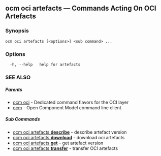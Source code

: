 ## ocm oci artefacts &mdash; Commands Acting On OCI Artefacts

### Synopsis

```
ocm oci artefacts [<options>] <sub command> ...
```

### Options

```
  -h, --help   help for artefacts
```

### SEE ALSO

##### Parents

* [ocm oci](ocm_oci.md)	 - Dedicated command flavors for the OCI layer
* [ocm](ocm.md)	 - Open Component Model command line client


##### Sub Commands

* [ocm oci artefacts <b>describe</b>](ocm_oci_artefacts_describe.md)	 - describe artefact version
* [ocm oci artefacts <b>download</b>](ocm_oci_artefacts_download.md)	 - download oci artefacts
* [ocm oci artefacts <b>get</b>](ocm_oci_artefacts_get.md)	 - get artefact version
* [ocm oci artefacts <b>transfer</b>](ocm_oci_artefacts_transfer.md)	 - transfer OCI artefacts

